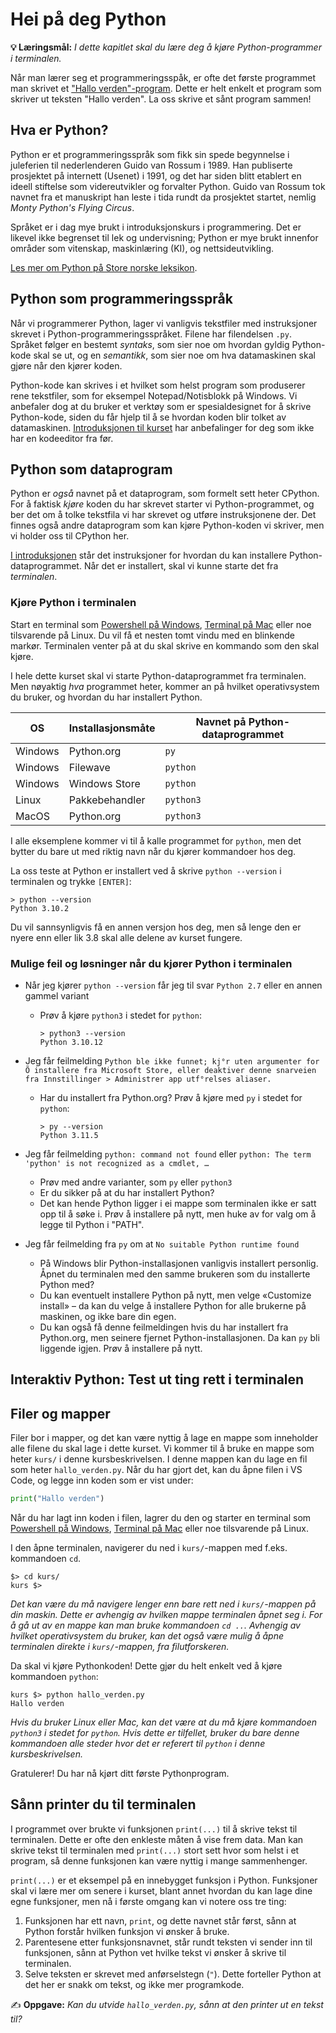 Hei på deg Python
=================
**💡 Læringsmål:** _I dette kapitlet skal du lære deg å kjøre Python-programmer i terminalen._

Når man lærer seg et programmeringsspåk, er ofte det første programmet man skrivet et ["Hallo verden"-program](https://en.wikipedia.org/wiki/%22Hello,_World!%22_program). Dette er helt enkelt et program som skriver ut teksten "Hallo verden". La oss skrive et sånt program sammen!


Hva er Python?
--------------

Python er et programmeringsspråk som fikk sin spede begynnelse i juleferien til nederlenderen Guido van Rossum i 1989.
Han publiserte prosjektet på internett (Usenet) i 1991, og det har siden blitt etablert en ideell stiftelse som videreutvikler og forvalter Python.
Guido van Rossum tok navnet fra et manuskript han leste i tida rundt da prosjektet startet, nemlig _Monty Python's Flying Circus_.

Språket er i dag mye brukt i introduksjonskurs i programmering.
Det er likevel ikke begrenset til lek og undervisning; Python er mye brukt innenfor områder som vitenskap, maskinlæring (KI), og nettsideutvikling.

[Les mer om Python på Store norske leksikon](https://snl.no/Python_-_programmeringsspr%C3%A5k).


Python som programmeringsspråk
------------------------------

Når vi programmerer Python, lager vi vanligvis tekstfiler med instruksjoner skrevet i Python-programmeringsspråket.
Filene har filendelsen `.py`.
Språket følger en bestemt _syntaks_, som sier noe om hvordan gyldig Python-kode skal se ut, og en _semantikk_, som sier noe om hva datamaskinen skal gjøre når den kjører koden.

Python-kode kan skrives i et hvilket som helst program som produserer rene tekstfiler, som for eksempel Notepad/Notisblokk på Windows.
Vi anbefaler dog at du bruker et verktøy som er spesialdesignet for å skrive Python-kode, siden du får hjelp til å se hvordan koden blir tolket av datamaskinen.
[Introduksjonen til kurset](../README.md) har anbefalinger for deg som ikke har en kodeeditor fra før.


Python som dataprogram
----------------------

Python er _også_ navnet på et dataprogram, som formelt sett heter CPython.
For å faktisk _kjøre_ koden du har skrevet starter vi Python-programmet, og ber det om å tolke tekstfila vi har skrevet og utføre instruksjonene der.
Det finnes også andre dataprogram som kan kjøre Python-koden vi skriver, men vi holder oss til CPython her.

[I introduksjonen](../README.md) står det instruksjoner for hvordan du kan installere Python-dataprogrammet.
Når det er installert, skal vi kunne starte det fra _terminalen_.


### Kjøre Python i terminalen

Start en terminal som [Powershell på Windows](https://learn.microsoft.com/en-us/powershell/scripting/windows-powershell/starting-windows-powershell), [Terminal på Mac](https://support.apple.com/guide/terminal/open-or-quit-terminal-apd5265185d-f365-44cb-8b09-71a064a42125/mac) eller noe tilsvarende på Linux.
Du vil få et nesten tomt vindu med en blinkende markør.
Terminalen venter på at du skal skrive en kommando som den skal kjøre.

I hele dette kurset skal vi starte Python-dataprogrammet fra terminalen.
Men nøyaktig _hva_ programmet heter, kommer an på hvilket operativsystem du bruker, og hvordan du har installert Python.

| OS      | Installasjonsmåte | Navnet på Python-dataprogrammet |
|---------|-------------------|---------------------------------|
| Windows | Python.org        | `py`                            |
| Windows | Filewave          | `python`                        |
| Windows | Windows Store     | `python`                        |
| Linux   | Pakkebehandler    | `python3`                       |
| MacOS   | Python.org        | `python3`                       |

I alle eksemplene kommer vi til å kalle programmet for `python`, men det bytter du bare ut med riktig navn når du kjører kommandoer hos deg.

La oss teste at Python er installert ved å skrive `python --version` i terminalen og trykke `[ENTER]`:

```shell
> python --version
Python 3.10.2
```

Du vil sannsynligvis få en annen versjon hos deg, men så lenge den er nyere enn eller lik 3.8 skal alle delene av kurset fungere.


### Mulige feil og løsninger når du kjører Python i terminalen

* Når jeg kjører `python --version` får jeg til svar `Python 2.7` eller en annen gammel variant
  * Prøv å kjøre `python3` i stedet for `python`:

    ```shell
    > python3 --version
    Python 3.10.12
    ```
    
* Jeg får feilmelding `Python ble ikke funnet; kj°r uten argumenter for Õ installere fra Microsoft Store, eller deaktiver denne snarveien fra Innstillinger > Administrer app utf°relses aliaser.`
  * Har du installert fra Python.org? Prøv å kjøre med `py` i stedet for `python`:

    ```shell
    > py --version
    Python 3.11.5
    ```

* Jeg får feilmelding `python: command not found` eller `python: The term 'python' is not recognized as a cmdlet, …`
  * Prøv med andre varianter, som `py` eller `python3`
  * Er du sikker på at du har installert Python?
  * Det kan hende Python ligger i ei mappe som terminalen ikke er satt opp til å søke i.
    Prøv å installere på nytt, men huke av for valg om å legge til Python i "PATH".
  
* Jeg får feilmelding fra `py` om at `No suitable Python runtime found`
  * På Windows blir Python-installasjonen vanligvis installert personlig.
    Åpnet du terminalen med den samme brukeren som du installerte Python med?
  * Du kan eventuelt installere Python på nytt, men velge «Customize install» – da kan du velge å installere Python for alle brukerne på maskinen, og ikke bare din egen.
  * Du kan også få denne feilmeldingen hvis du har installert fra Python.org, men seinere fjernet Python-installasjonen.
    Da kan `py` bli liggende igjen.
    Prøv å installere på nytt.


Interaktiv Python: Test ut ting rett i terminalen
-------------------------------------------------

<!-- TODO: Skriv om hvordan teste Python interaktivt -->


Filer og mapper
---------------
Filer bor i mapper, og det kan være nyttig å lage en mappe som inneholder alle filene du skal lage i dette kurset. Vi kommer til å bruke en mappe som heter `kurs/` i denne kursbeskrivelsen. I denne mappen kan du lage en fil som heter `hallo_verden.py`. Når du har gjort det, kan du åpne filen i VS Code, og legge inn koden som er vist under:

```python
print("Hallo verden")
```

Når du har lagt inn koden i filen, lagrer du den og starter en terminal som [Powershell på Windows](https://learn.microsoft.com/en-us/powershell/scripting/windows-powershell/starting-windows-powershell), [Terminal på Mac](https://support.apple.com/guide/terminal/open-or-quit-terminal-apd5265185d-f365-44cb-8b09-71a064a42125/mac) eller noe tilsvarende på Linux.

I den åpne terminalen, navigerer du ned i `kurs/`-mappen med f.eks. kommandoen `cd`.

```shell
$> cd kurs/
kurs $>
```

_Det kan være du må navigere lenger enn bare rett ned i `kurs/`-mappen på din maskin. Dette er avhengig av hvilken mappe terminalen åpnet seg i. For å gå ut av en mappe kan man bruke kommandoen `cd ..`. Avhengig av hvilket operativsystem du bruker, kan det også være mulig å åpne terminalen direkte i `kurs/`-mappen, fra filutforskeren._

Da skal vi kjøre Pythonkoden! Dette gjør du helt enkelt ved å kjøre kommandoen `python`:

```shell
kurs $> python hallo_verden.py
Hallo verden
```

_Hvis du bruker Linux eller Mac, kan det være at du må kjøre kommandoen `python3` i stedet for `python`. Hvis dette er tilfellet, bruker du bare denne kommandoen alle steder hvor det er referert til `python` i denne kursbeskrivelsen._

Gratulerer! Du har nå kjørt ditt første Pythonprogram.

Sånn printer du til terminalen
------------------------------
I programmet over brukte vi funksjonen `print(...)` til å skrive tekst til terminalen. Dette er ofte den enkleste måten å vise frem data. Man kan skrive tekst til terminalen med `print(...)` stort sett hvor som helst i et program, så denne funksjonen kan være nyttig i mange sammenhenger.

`print(...)` er et eksempel på en innebygget funksjon i Python. Funksjoner skal vi lære mer om senere i kurset, blant annet hvordan du kan lage dine egne funksjoner, men nå i første omgang kan vi notere oss tre ting:
1. Funksjonen har ett navn, `print`, og dette navnet står først, sånn at Python forstår hvilken funksjon vi ønsker å bruke.
2. Parentesene etter funksjonsnavnet, står rundt teksten vi sender inn til funksjonen, sånn at Python vet hvilke tekst vi ønsker å skrive til terminalen.
3. Selve teksten er skrevet med anførselstegn (`"`). Dette forteller Python at det her er snakk om tekst, og ikke mer programkode.

✍️ **Oppgave:** _Kan du utvide `hallo_verden.py`, sånn at den printer ut en tekst til?_
